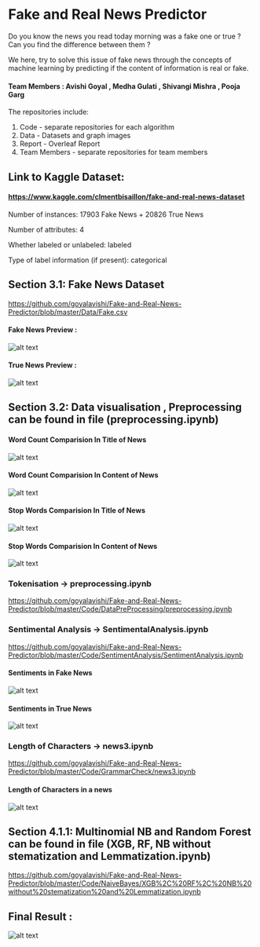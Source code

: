 # Fake and Real News Predictor

Do you know the news you read today morning was a fake one or true ?
Can you find the difference between them ?

We here, try to solve this issue of fake news through the concepts of machine
learning by predicting if the content of information is real or fake.

#### Team Members : Avishi Goyal , Medha Gulati , Shivangi Mishra , Pooja Garg

The repositories include:
1. Code - separate repositories for each algorithm 
2. Data - Datasets and graph images 
3. Report - Overleaf Report 
4. Team Members - separate repositories for team members

## Link to Kaggle Dataset:
#### https://www.kaggle.com/clmentbisaillon/fake-and-real-news-dataset

Number of instances:  17903 Fake News + 20826 True News

Number of attributes: 4

Whether labeled or unlabeled: labeled

Type of label information (if present): categorical


## Section 3.1: Fake News Dataset 
https://github.com/goyalavishi/Fake-and-Real-News-Predictor/blob/master/Data/Fake.csv

#### Fake News Preview :
![alt text](https://github.com/goyalavishi/Fake-and-Real-News-Predictor/blob/master/Data/fakenewspreview.png)

#### True News Preview :
![alt text](https://github.com/goyalavishi/Fake-and-Real-News-Predictor/blob/master/Data/truenewspreview.png)

## Section 3.2: Data visualisation , Preprocessing can be found in file (preprocessing.ipynb)

#### Word Count Comparision In Title of News
![alt text](https://github.com/goyalavishi/Fake-and-Real-News-Predictor/blob/master/Code/WordCount/wl_news.png)

#### Word Count Comparision In Content of News
![alt text](https://github.com/goyalavishi/Fake-and-Real-News-Predictor/blob/master/Code/WordCount/wl_nt.png)

#### Stop Words Comparision In Title of News
![alt text](https://github.com/goyalavishi/Fake-and-Real-News-Predictor/blob/master/Code/WordCount/sw_nt.png)

#### Stop Words Comparision In Content of News
![alt text](https://github.com/goyalavishi/Fake-and-Real-News-Predictor/blob/master/Code/WordCount/sw_news.png)

### Tokenisation -> preprocessing.ipynb 
https://github.com/goyalavishi/Fake-and-Real-News-Predictor/blob/master/Code/DataPreProcessing/preprocessing.ipynb

### Sentimental Analysis -> SentimentalAnalysis.ipynb
https://github.com/goyalavishi/Fake-and-Real-News-Predictor/blob/master/Code/SentimentAnalysis/SentimentAnalysis.ipynb

#### Sentiments in Fake News 
![alt text](https://github.com/goyalavishi/Fake-and-Real-News-Predictor/blob/master/Data/Images/FakeNewsgraph.jpeg)

#### Sentiments in True News
![alt text](https://github.com/goyalavishi/Fake-and-Real-News-Predictor/blob/master/Data/Images/TrueNewsgraph.jpeg)

### Length of Characters -> news3.ipynb
https://github.com/goyalavishi/Fake-and-Real-News-Predictor/blob/master/Code/GrammarCheck/news3.ipynb

#### Length of Characters in a news
![alt text](https://github.com/goyalavishi/Fake-and-Real-News-Predictor/blob/master/Data/Images/LengthofChars.jpeg)


## Section 4.1.1: Multinomial NB and Random Forest can be found in file (XGB, RF, NB without stematization and Lemmatization.ipynb)
https://github.com/goyalavishi/Fake-and-Real-News-Predictor/blob/master/Code/NaiveBayes/XGB%2C%20RF%2C%20NB%20without%20stematization%20and%20Lemmatization.ipynb

## Final Result :
![alt text](https://github.com/goyalavishi/Fake-and-Real-News-Predictor/blob/master/Data/Images/FinalResult.jpeg)

